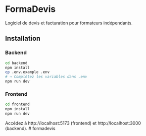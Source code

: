 # FormaDevis

Logiciel de devis et facturation pour formateurs indépendants.

## Installation

### Backend
```bash
cd backend
npm install
cp .env.example .env
# → Complétez les variables dans .env
npm run dev
```

### Frontend
```bash
cd frontend
npm install
npm run dev
```

Accédez à http://localhost:5173 (frontend) et http://localhost:3000 (backend).
#   f o r m a d e v i s  
 